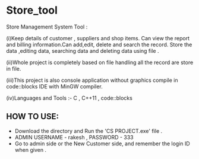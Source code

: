# Store_tool

Store Management System Tool :

(i)Keep details of customer , suppliers and shop items. Can view the report and billing
information.Can add,edit, delete and search the record. Store the data ,editing data,
searching data and deleting data using file .

(ii)Whole project is completely based on file handling all the record are store in file.

(iii)This project is also console application without graphics compile in code::blocks IDE
with MinGW compiler.

(iv)Languages and Tools :- C , C++11 , code::blocks

## HOW TO USE:
- Download the directory and Run the 'CS PROJECT.exe' file .
- ADMIN USERNAME - rakesh , PASSWORD - 333
- Go to admin side or the New Customer side, and remember the login ID when given .
